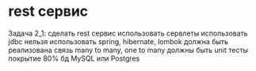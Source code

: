 # rest сервис
Задача 2_1:
сделать rest сервис
использовать сервлеты
использовать jdbc
нельзя использовать spring, hibernate, lombok
должна быть реализована связь many to many, one to many
должны быть unit тесты покрытие 80%
бд MySQL или Postgres




